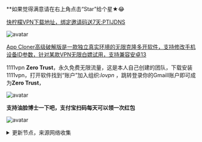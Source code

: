 **如果觉得满意请在右上角点击“Star”给个星★😂

[快柠檬VPN下载地址，绑定邀请码送7天:PTIJDNS ](https://flm12.com)

![avatar](https://telegra.ph/file/5955ecb2f4a534e328ff5.png)

[App Cloner高级破解版是一款独立真实环境的无限克隆多开软件，支持修改手机设备ID参数，针对某款VPN无限白嫖试用，支持兼容安卓13](https://ylbs.lanzoul.com/iRz3N1s48vzi)

1111vpn **Zero Trust**，永久免费无限流量，这是本人自己创建的团队，下载安装1111vpn，打开软件找到“账户”加入组织:_lovpn_ ，跳转登录你的Gmaill账户即可成为**Zero Trust**，

![avatar](https://telegra.ph/file/8d3184b149c40175bd3b0.jpg)

**支持油脸博士一下吧，支付宝扫码每天可以领一次红包**

![avatar](https://telegra.ph/file/2ff5d5da7a06f8fffc663.png)




<details><summary>更新节点，来源网络收集</summary>
<p>

#### 点击一下即可全部复制

    
